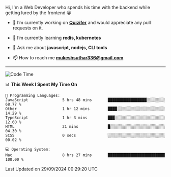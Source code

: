 Hi, I'm a Web Developer who spends his time with the backend while getting lured by the frontend 😜

- 🔭 I’m currently working on **[Quizifer](https://github.com/SutharMukesh/Quizifer/)** and would appreciate any pull requests on it.

- 🌱 I’m currently learning **redis, kubernetes**

- 💬 Ask me about **javascript, nodejs, CLI tools**

- 📫 How to reach me **mukeshsuthar336@gmail.com**

---
<!--START_SECTION:waka-->
![Code Time](http://img.shields.io/badge/Code%20Time-3%2C150%20hrs%2034%20mins-blue)

📊 **This Week I Spent My Time On** 

```text
💬 Programming Languages: 
JavaScript               5 hrs 48 mins       █████████████████░░░░░░░░   68.77 % 
Other                    1 hr 12 mins        ████░░░░░░░░░░░░░░░░░░░░░   14.29 % 
TypeScript               1 hr 3 mins         ███░░░░░░░░░░░░░░░░░░░░░░   12.60 % 
HTML                     21 mins             █░░░░░░░░░░░░░░░░░░░░░░░░   04.30 % 
SCSS                     0 secs              ░░░░░░░░░░░░░░░░░░░░░░░░░   00.02 % 

💻 Operating System: 
Mac                      8 hrs 27 mins       █████████████████████████   100.00 % 
```


 Last Updated on 29/09/2024 00:29:20 UTC
<!--END_SECTION:waka-->
